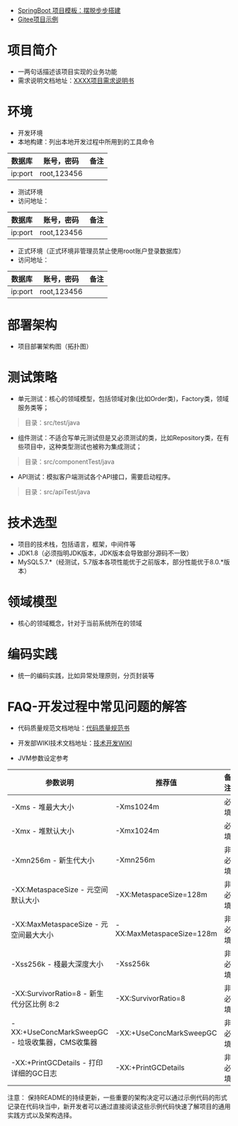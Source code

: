- [SpringBoot 项目模板：摆脱步步搭建](https://mp.weixin.qq.com/s?__biz=MzUxOTc4NjEyMw==&mid=2247499947&idx=2&sn=b218be474b36544fd595a91882414bdd&chksm=f9f6db4fce815259d4f1b1b40d1a1d0c0f86774b93423afbda1d11fc0540d5df7853727f7512&mpshare=1&scene=24&srcid=0117IJW8jD0GUU8eaP1wNV9U&sharer_sharetime=1610865492908&sharer_shareid=63281a6430fc669a5b286c6a03545e04#rd)
- [Gitee项目示例](https://github.com/e-commerce-sample/ecommerce-order-service)



# 项目简介

- 一两句话描述该项目实现的业务功能
- 需求说明文档地址：[XXXX项目需求说明书](http://)


# 环境

- 开发环境
- 本地构建：列出本地开发过程中所用到的工具命令

| 数据库  | 账号，密码  | 备注 |
| ------- | ----------- | ---- |
| ip:port | root,123456 |      |

- 测试环境
- 访问地址：

| 数据库  | 账号，密码  | 备注 |
| ------- | ----------- | ---- |
| ip:port | root,123456 |      |

- 正式环境（正式环境非管理员禁止使用root账户登录数据库）
- 访问地址：

| 数据库  | 账号，密码  | 备注 |
| ------- | ----------- | ---- |
| ip:port | root,123456 |      |


# 部署架构

- 项目部署架构图（拓扑图）


# 测试策略

- 单元测试：核心的领域模型，包括领域对象(比如Order类)，Factory类，领域服务类等；
> 目录：src/test/java


- 组件测试：不适合写单元测试但是又必须测试的类，比如Repository类，在有些项目中，这种类型测试也被称为集成测试；
> 目录：src/componentTest/java


- API测试：模拟客户端测试各个API接口，需要启动程序。
> 目录：src/apiTest/java


# 技术选型

- 项目的技术栈，包括语言，框架，中间件等
- JDK1.8（必须指明JDK版本，JDK版本会导致部分源码不一致）
- MySQL5.7.*（经测试，5.7版本各项性能优于之前版本，部分性能优于8.0.*版本）

# 领域模型

- 核心的领域概念，针对于当前系统所在的领域

# 编码实践

- 统一的编码实践，比如异常处理原则，分页封装等

# FAQ-开发过程中常见问题的解答

- 代码质量规范文档地址：[代码质量规范书](http://)
- 开发部WIKI技术文档地址：[技术开发WIKI](http://)

- JVM参数设定参考

| 参数说明                                        | 推荐值                    | 备注   |
| ----------------------------------------------- | ------------------------- | ------ |
| -Xms - 堆最大大小                               | -Xms1024m                 | 必填   |
| -Xmx - 堆默认大小                               | -Xmx1024m                 | 必填   |
| -Xmn256m - 新生代大小                           | -Xmn256m                  | 非必填 |
| -XX:MetaspaceSize - 元空间默认大小              | -XX:MetaspaceSize=128m    | 非必填 |
| -XX:MaxMetaspaceSize - 元空间最大大小           | -XX:MaxMetaspaceSize=128m | 非必填 |
| -Xss256k - 棧最大深度大小                       | -Xss256k                  | 非必填 |
| -XX:SurvivorRatio=8 - 新生代分区比例 8:2        | -XX:SurvivorRatio=8       | 非必填 |
| -XX:+UseConcMarkSweepGC - 垃圾收集器，CMS收集器 | -XX:+UseConcMarkSweepGC   | 非必填 |
| -XX:+PrintGCDetails - 打印详细的GC日志          | -XX:+PrintGCDetails       | 非必填 |


注意：
​	保持README的持续更新，一些重要的架构决定可以通过示例代码的形式记录在代码块当中，新开发者可以通过直接阅读这些示例代码快速了解项目的通用实践方式以及架构选择。